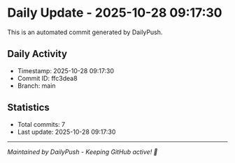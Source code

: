 # Daily Update - 2025-10-28 09:17:30

This is an automated commit generated by DailyPush.

## Daily Activity
- Timestamp: 2025-10-28 09:17:30
- Commit ID: ffc3dea8
- Branch: main

## Statistics
- Total commits: 7
- Last update: 2025-10-28 09:17:30

---
*Maintained by DailyPush - Keeping GitHub active! 🚀*
